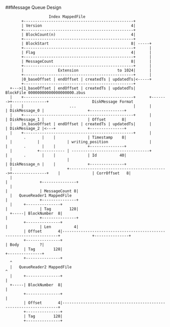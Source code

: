 
##Message Queue Design

	                                                                            
	                                                                                                                                              

					   Index MappedFile                                                                                                                     
		   +------------------------------------------------+ 
		   | Version                                       4|
		   +------------------------------------------------+
		   | BlockCount(n)                                 4|
		   +------------------------------------------------+
		   | BlockStart                                    8| -----+
		   +------------------------------------------------+      |
		   | Flag                                          4|      |
		   +------------------------------------------------+      |
		   | MessageCount                                  8|      |
		   +------------------------------------------------+      |                  
		   |               Extension                 to 1024|      |
		   +------------------------------------------------+      |
	       |0_baseOffset | endOffset | createdTs | updatedTs|<-----+
	       +------------------------------------------------+     
	  +--->|1_baseOffset | endOffset | createdTs | updatedTs|        BlockFile 00000000000000000000.zbus                               
	  |    +------------------------------------------------+      +------->+---------------+                   DiskMessage Format                                                        
	  |    |                    ...                         |      |        | DiskMessage_0 |                   +---------------+
	  |    +------------------------------------------------+      |        | DiskMessage_1 |                   | Offset       8|                                                                              
	  |    |n_baseOffset | endOffset | createdTs | updatedTs|      |        | DiskMessage_2 |<---+              +---------------+                                                         
	  |    +------------------------------------------------+      |        |       .       |    |              | Timestamp    8|                                            
	  |           |            | writing_position                  |        |       .       |    |              +---------------+                                            
	  |           +----------- | ----------------------------------+        |       .       |    |              | Id          40|                                                
	  |                        |                                            | DiskMessage_n |    |              +---------------+                                                
	  |                        +------------------------------------------->+---------------+    |              | CorrOffset   8|                                                                                                                                          
	  |                                                                                          |              +---------------+                                                                                                                                                   
	  |                                                                                          |              | MessageCount 8|                                                                
	  |   QueueReader1 MappedFile                                                                |              +---------------+                                                 
	  |     +---------------+                                                                    |              | Tag        128|                                             
	  +-----| BlockNumber  8|                                                                    |              +---------------+                                                                                                 
	        +---------------+                                                                    |              | Len          4|                                                                                                 
	        | Offset       4|--------------------------------------------------------------------+              +---------------+                                                                                                 
	        +---------------+                                                                                   | Body         ?|                                       
	        | Tag        128|                                                                                   +---------------+                                               
	        +---------------+                                                                                                                                                                                                                                                                                                                                                                                                       
	  ^	                                                                                                                                                                                                                                                                   
      |   QueueReader2 MappedFile                                                                ^
      |     +---------------+                                                                    |
      +-----| BlockNumber  8|                                                                    |
            +---------------+                                                                    | 
            | Offset       4|--------------------------------------------------------------------+
            +---------------+  
            | Tag        128|        
            +---------------+                                                                                                                                                                                                                    
                          
